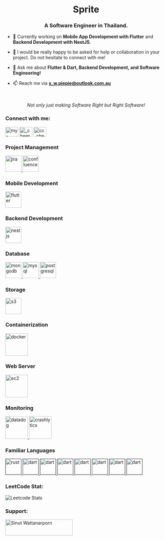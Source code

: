<h1 align="center">Sprite </h1>
<h3 align="center">A Software Engineer in Thailand.</h3>

- 🌱 Currently working on **Mobile App Development with Flutter** and **Backend Development with NestJS**.

- 👯 I would be really happy to be asked for help or collaboration in your project. Do not hesitate to connect with me!

- 💬 Ask me about **Flutter & Dart, Backend Development, and Software Engineering!**

- 📫 Reach me via **<span>s_w.piepie@outlook.com.au</span>**

<br />
<p align="center"><i>Not only just making Software Right but Right Software!</i></p>


<h3 align="left">Connect with me:</h3>
<p align="left" style="vertical-align: middle;">
  <a href="https://linkedin.com/in/my-sprite-sinut-w" target="blank"><img align="center"
      src="https://raw.githubusercontent.com/rahuldkjain/github-profile-readme-generator/master/src/images/icons/Social/linked-in-alt.svg"
      alt="my-sprite-sinut-w" height="30" width="40" /></a>
  <a href="https://instagram.com/_cheeseandcupcake" target="blank"><img align="center"
      src="https://raw.githubusercontent.com/rahuldkjain/github-profile-readme-generator/master/src/images/icons/Social/instagram.svg"
      alt="_cheeseandcupcake" height="30" width="40" /></a>
  <a href="https://www.leetcode.com/cc_cheesecake" target="blank"><img align="center"
      src="https://raw.githubusercontent.com/rahuldkjain/github-profile-readme-generator/master/src/images/icons/Social/leet-code.svg"
      alt="cc_cheesecake" height="30" width="40" /></a>
</p>

<h3 align="left">Project Management</h3>
<p align="left">
  
  <p align="left">
    <a href="https://www.atlassian.com/software/jira" target="_blank" rel="noreferrer">
      <img src="https://cdn.icon-icons.com/icons2/2699/PNG/512/atlassian_jira_logo_icon_170511.png"
        alt="jira" height="50" />
    </a>
    <a href="https://www.atlassian.com/software/jira" target="_blank" rel="noreferrer">
      <img src="https://seeklogo.com/images/C/confluence-logo-D9B07137C2-seeklogo.com.png"
        alt="confluence" height="50" />
    </a>
  </p>
</p>


<h3 align="left">Mobile Development</h3>
<p align="left">
  <p align="left">
  <a href="https://flutter.dev" target="_blank" rel="noreferrer">
    <img src="https://user-images.githubusercontent.com/51419598/152648731-567997ec-ac1c-4a9c-a816-a1fb1882abbe.png"
      alt="flutter" height="50" />
  </a>
  </p>
</p>

<h3 align="left">Backend Development</h3>
<p align="left">
  <p align="left">
    <a href="https://nestjs.com/" target="_blank" rel="noreferrer">
      <img src="https://cdn.icon-icons.com/icons2/2699/PNG/512/nestjs_logo_icon_169927.png"
        alt="nestjs" height="50" />
    </a>
  </p>
</p>


</p>

<h3 align="left">Database</h3>
<p align="left">
  <p align="left">
   <a href="https://www.mongodb.com" target="_blank" rel="noreferrer">
      <img src="https://pbs.twimg.com/profile_images/1452637606559326217/GFz_P-5e_400x400.png"
        alt="mongodb" height="50" />
    </a>
    <a href="https://www.mysql.com/" target="_blank" rel="noreferrer">
      <img src="https://i0.wp.com/www.elearningworld.org/wp-content/uploads/2019/04/MySQL.svg.png?fit=600%2C400&ssl=1"
        alt="mysql"  height="50" />
    </a>
    <a href="https://www.postgresql.org/" target="_blank" rel="noreferrer">
      <img src="https://upload.wikimedia.org/wikipedia/commons/thumb/2/29/Postgresql_elephant.svg/993px-Postgresql_elephant.svg.png"
        alt="postgresql" height="50" />
    </a>
  </p>
</p>


<h3 align="left">Storage</h3>
<p align="left">  
  <p align="left">
    <a href="https://aws.amazon.com/s3/" target="_blank" rel="noreferrer">
      <img src="https://upload.wikimedia.org/wikipedia/commons/thumb/b/bc/Amazon-S3-Logo.svg/1200px-Amazon-S3-Logo.svg.png"
        alt="s3" height="50" />
    </a>
  </p>
</p>

<h3 align="left">Containerization</h3>
<p align="left">  
  <p align="left">
    <a href="https://www.docker.com/" target="_blank" rel="noreferrer">
      <img src="https://cdn4.iconfinder.com/data/icons/logos-and-brands/512/97_Docker_logo_logos-512.png"
        alt="docker" height="70" />
    </a>
  </p>
</p>

<h3 align="left">Web Server</h3>
<p align="left">  
  <p align="left">
    <a href="https://aws.amazon.com/ec2/" target="_blank" rel="noreferrer">
      <img src="https://upload.wikimedia.org/wikipedia/commons/thumb/b/b9/AWS_Simple_Icons_Compute_Amazon_EC2_Instances.svg/1024px-AWS_Simple_Icons_Compute_Amazon_EC2_Instances.svg.png"
        alt="ec2" height="70" />
    </a>
  </p>
</p>


<h3 align="left">Monitoring</h3>
<p align="left">  
  <p align="left">
    <a href="https://www.datadoghq.com/" target="_blank" rel="noreferrer">
      <img src="https://imgix.datadoghq.com//img/about/presskit/DDlogo.jpg?dpr=2&auto=format"
        alt="datadog" height="70" />
    </a>
    <a href="https://firebase.google.com/" target="_blank" rel="noreferrer">
      <img src="https://pbs.twimg.com/profile_images/1445567727452647433/g5A-t4Ji_400x400.jpg"
        alt="crashlytics" height="70" />
    </a>
  </p>
</p>

<h3>Familiar Languages</h3>
<p align="left">
    <a href="" target="_blank" rel="noreferrer">
      <img src="https://www.rust-lang.org/logos/rust-logo-512x512.png"
        alt="rust" height="50" />
    </a>
    <a href="" target="_blank" rel="noreferrer">
      <img src="https://upload.wikimedia.org/wikipedia/commons/c/c6/Dart_logo.png"
        alt="dart" height="50" />
    </a>
    <a href="" target="_blank" rel="noreferrer">
      <img src="https://upload.wikimedia.org/wikipedia/commons/thumb/4/4c/Typescript_logo_2020.svg/2048px-Typescript_logo_2020.svg.png"
        alt="dart" height="50" />
    </a>
    <a href="" target="_blank" rel="noreferrer">
      <img src="https://upload.wikimedia.org/wikipedia/commons/thumb/6/6a/JavaScript-logo.png/768px-JavaScript-logo.png"
        alt="dart" height="50" />
    </a>
    <a href="" target="_blank" rel="noreferrer">
      <img src="https://cdn4.iconfinder.com/data/icons/logos-and-brands/512/181_Java_logo_logos-512.png"
        alt="dart" height="50" />
    </a>
    <a href="" target="_blank" rel="noreferrer">
      <img src="https://www.cdnlogo.com/logos/c/27/c.svg"
        alt="dart" height="50" />
    </a>
    <a href="" target="_blank" rel="noreferrer">
      <img src="https://upload.wikimedia.org/wikipedia/commons/1/19/C_Logo.png"
        alt="dart" height="50" />
    </a>
    <a href="" target="_blank" rel="noreferrer">
      <img src="https://upload.wikimedia.org/wikipedia/commons/thumb/c/c3/Python-logo-notext.svg/1869px-Python-logo-notext.svg.png"
        alt="dart" height="50" />
    </a>
</p>


<h3 align="left">LeetCode Stat:</h3>
<p align="left">

![Leetcode Stats](https://leetcard.jacoblin.cool/CC_CheeseCake?theme=unicorn)

</p>

<h3 align="left">Support:</h3>
<p><a href="https://www.buymeacoffee.com/Sinut Wattanarporn"> <img align="left"
      src="https://cdn.buymeacoffee.com/buttons/v2/default-yellow.png" height="50" width="210"
      alt="Sinut Wattanarporn" /></a></p><br><br>

